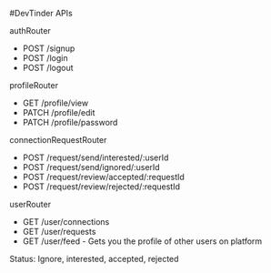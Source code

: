 #DevTinder APIs

authRouter

- POST /signup
- POST /login
- POST /logout

profileRouter

- GET /profile/view
- PATCH /profile/edit
- PATCH /profile/password

connectionRequestRouter

- POST /request/send/interested/:userId
- POST /request/send/ignored/:userId
- POST /request/review/accepted/:requestId
- POST /request/review/rejected/:requestId

userRouter

- GET /user/connections
- GET /user/requests
- GET /user/feed - Gets you the profile of other users on platform

Status: Ignore, interested, accepted, rejected
